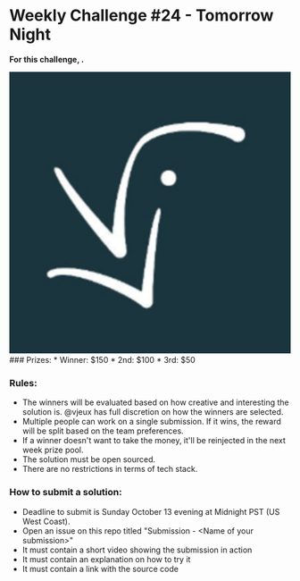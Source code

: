 # Weekly Challenge #24 - Tomorrow Night

**For this challenge, .** 

<img width="506" alt="image" src="https://github.com/Algorithm-Arena-Test/weekly-challenge-24-tomorrow-night/blob/main/vjeux.png">
### Prizes:
* Winner: $150
* 2nd: $100
* 3rd: $50

### Rules:
* The winners will be evaluated based on how creative and interesting the solution is. @vjeux has full discretion on how the winners are selected.
* Multiple people can work on a single submission. If it wins, the reward will be split based on the team preferences.
* If a winner doesn't want to take the money, it'll be reinjected in the next week prize pool.
* The solution must be open sourced.
* There are no restrictions in terms of tech stack.

### How to submit a solution:
* Deadline to submit is Sunday October 13 evening at Midnight PST (US West Coast). <span style="display:none;" id="deadline">Sunday October 13</span>
* Open an issue on this repo titled "Submission - &lt;Name of your submission&gt;"
* It must contain a short video showing the submission in action
* It must contain an explanation on how to try it
* It must contain a link with the source code
